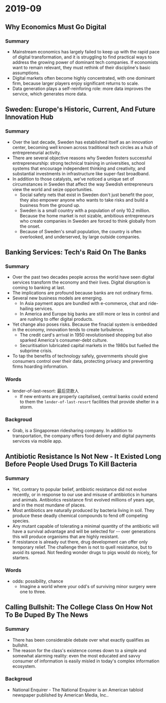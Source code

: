 # 2019-09

## Why Economics Must Go Digital

### Summary

- Mainstream economics has largely failed to keep up with the rapid pace of digital transformation, and it is struggling to find practical ways to address the growing power of dominant tech companies. If economists want to remain relevant, they must rethink of their discipline's basic assumptions.
- Digital markets often become highly concentrated, with one dominant firm, because larger players enjoy significant returns to scale.
- Data generation plays a self-reinforing role: more data improves the service, which generates more data.

## Sweden: Europe's Historic, Current, And Future Innovation Hub

### Summary

- Over the last decade, Sweden has established itself as an innovation center, becoming well known across traditional tech circles as a hub of entrepreneurial activity.
- There are several objective reasons why Sweden fosters successful entrepreneurship: strong technical training in universities, school systems that encourage independent thinking and creativity, and substantial investments in infrastructure like super-fast broadband.
- In addition to those catalysts, we've noticed a unique set of circumstances in Sweden that affect the way Swedish entrepreneurs view the world and seize opportunities.
  - Social safety nets that exist in Sweden don't just benefit the poor, they also empower anyone who wants to take risks and build a business from the ground up.
  - Sweden is a small country with a population of only 10.2 million. Because the home market is not sizable, ambitious entrepreneurs who create companies in Sweden are forced to think globally from the onset.
  - Because of Sweden's small population, the country is often overlooked, and underserved, by large outside companies.

## Banking Services: Tech's Raid On The Banks

### Summary

- Over the past two decades people across the world have seen digital services transform the economy and their lives. Digital disruption is coming to banking at last.
- The implications are profound because banks are not ordinary firms.
- Several new business models are emerging.
  - In Asia payment apps are bundled with e-commerce, chat and ride-hailing services.
  - In America and Europe big banks are still more or less in control and are rushing to offer digital products.
- Yet change also poses risks. Because the finacial system is embedded in the economy, innovation tends to create turbulence.
  - The credit card's arrival in 1950 revolutionised shopping but also sparked America's consumer-debt culture.
  - Securitisation lubricated capital markets in the 1980s but fuelled the subprime crisis.
- To tap the benefits of technology safely, governments should give consumers control over their data, protecting privacy and preventing firms hoarding information.

### Words

- lender-of-last-resort: 最后贷款人
  - If new entrants are properly capitalised, central banks could extend to them the `lender-of-last-resort` facilities that provide shelter in a storm.

### Backgroud

- Grab, is a Singaporean ridesharing company. In addition to transportation, the company offers food delivery and digital payments services via mobile app.

## Antibiotic Resistance Is Not New - It Existed Long Before People Used Drugs To Kill Bacteria

### Summary

- Yet, contrary to popular belief, antibiotic resistance did not evolve recently, or in response to our use and misuse of antibiotics in humans and animals. Antibiotics resistance first evolved millions of years age, and in the most mundane of places.
- Most antibiotics are naturally produced by bacteria living in soil. They produce these deadly chemical compounds to fend off competing species.
- Any mutant capable of tolerating a minimal quantity of the antibiotic will have a survival advantage and will be selected for -- over generations this will produce organisms that are highly resistant.
- If resistance is already out there, drug development can offer only temporary relief. The challenge then is not to quell resistance, but to avoid its spread. Not feeding wonder drugs to pigs would do nicely, for starters.

### Words

- odds: possibility, chance
  - Imagine a world where your odd's of surviving minor surgery were one to three.

## Calling Bullshit: The College Class On How Not To Be Duped By The News

### Summary

- There has been considerable debate over what exactly qualifies as bullshit.
- The reason for the class's existence comes down to a simple and somewhat alarming reality: even the most educated and savvy consumer of information is easily misled in today's complex information ecosystem.

### Backgroud

- National Enquirer - The National Enquirer is an American tabloid newspaper published by American Media, Inc..
